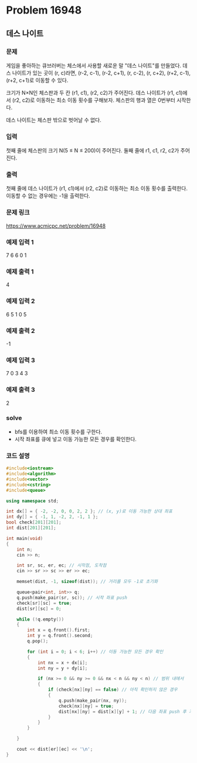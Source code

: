 # Problem 16948

## 데스 나이트

### 문제
게임을 좋아하는 큐브러버는 체스에서 사용할 새로운 말 "데스 나이트"를 만들었다. 데스 나이트가 있는 곳이 (r, c)라면, (r-2, c-1), (r-2, c+1), (r, c-2), (r, c+2), (r+2, c-1), (r+2, c+1)로 이동할 수 있다.

크기가 N×N인 체스판과 두 칸 (r1, c1), (r2, c2)가 주어진다. 데스 나이트가 (r1, c1)에서 (r2, c2)로 이동하는 최소 이동 횟수를 구해보자. 체스판의 행과 열은 0번부터 시작한다.

데스 나이트는 체스판 밖으로 벗어날 수 없다.

### 입력
첫째 줄에 체스판의 크기 N(5 ≤ N ≤ 200)이 주어진다. 둘째 줄에 r1, c1, r2, c2가 주어진다.

### 출력
첫째 줄에 데스 나이트가 (r1, c1)에서 (r2, c2)로 이동하는 최소 이동 횟수를 출력한다. 이동할 수 없는 경우에는 -1을 출력한다.

### 문제 링크
<https://www.acmicpc.net/problem/16948>

### 예제 입력 1
7
6 6 0 1

### 예제 출력 1
4

### 예제 입력 2
6
5 1 0 5

### 예제 출력 2
-1

### 예제 입력 3
7
0 3 4 3

### 예제 출력 3
2

### solve
- bfs를 이용하여 최소 이동 횟수를 구한다.
- 시작 좌표를 큐에 넣고 이동 가능한 모든 경우를 확인한다.

### 코드 설명
```C++
#include<iostream>
#include<algorithm>
#include<vector>
#include<cstring>
#include<queue>

using namespace std;

int dx[] = { -2, -2, 0, 0, 2, 2 }; // (x, y)로 이동 가능한 상대 좌표
int dy[] = { -1, 1, -2, 2, -1, 1 };
bool check[201][201];
int dist[201][201];

int main(void)
{
	int n;
	cin >> n;

	int sr, sc, er, ec; // 시작점, 도착점
	cin >> sr >> sc >> er >> ec;

	memset(dist, -1, sizeof(dist)); // 거리를 모두 -1로 초기화

	queue<pair<int, int>> q;
	q.push(make_pair(sr, sc)); // 시작 좌표 push
	check[sr][sc] = true;
	dist[sr][sc] = 0;

	while (!q.empty())
	{
		int x = q.front().first;
		int y = q.front().second;
		q.pop();

		for (int i = 0; i < 6; i++) // 이동 가능한 모든 경우 확인
		{
			int nx = x + dx[i];
			int ny = y + dy[i];

			if (nx >= 0 && ny >= 0 && nx < n && ny < n) // 범위 내에서
			{
				if (check[nx][ny] == false) // 아직 확인하지 않은 경우
				{
					q.push(make_pair(nx, ny));
					check[nx][ny] = true;
					dist[nx][ny] = dist[x][y] + 1; // 다음 좌표 push 후 거리 추가
				}
			}
		}

	}

	cout << dist[er][ec] << '\n';
}

```
